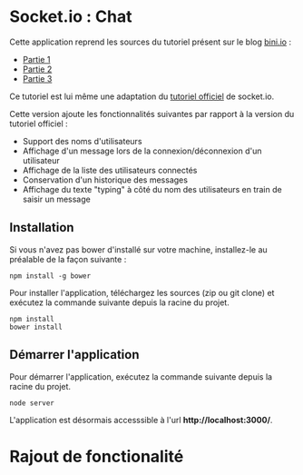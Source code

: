 # Socket.io : Chat

Cette application reprend les sources du tutoriel présent sur le blog [bini.io](http://blog.bini.io) :

* [Partie 1](http://blog.bini.io/developper-une-application-avec-socket-io/)
* [Partie 2](http://blog.bini.io/developper-un-chat-avec-socket-io-partie-2/)
* [Partie 3](http://blog.bini.io/developper-un-chat-avec-socket-io-partie-3/)

Ce tutoriel est lui même une adaptation du [tutoriel officiel](http://socket.io/get-started/chat/) de socket.io.

Cette version ajoute les fonctionnalités suivantes par rapport à la version du tutoriel officiel :

* Support des noms d'utilisateurs
* Affichage d'un message lors de la connexion/déconnexion d'un utilisateur
* Affichage de la liste des utilisateurs connectés
* Conservation d'un historique des messages
* Affichage du texte "typing" à côté du nom des utilisateurs en train de saisir un message


## Installation

Si vous n'avez pas bower d'installé sur votre machine, installez-le au préalable de la façon suivante :
```
npm install -g bower
```

Pour installer l'application, téléchargez les sources (zip ou git clone) et exécutez la commande suivante depuis la racine du projet.
```
npm install
bower install
```

## Démarrer l'application

Pour démarrer l'application, exécutez la commande suivante depuis la racine du projet.
```
node server
```

L'application est désormais accesssible à l'url **http://localhost:3000/**.

# Rajout de fonctionalité
